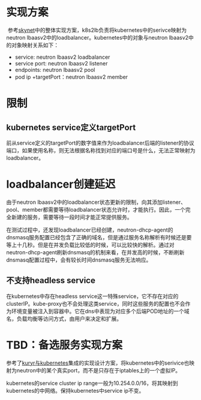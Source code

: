 # 实现方案

​	参考[skynet](https://github.com/swordboy/skynet/blob/master/docs/design.md)中的整体实现方案，k8s2lb负责将kubernetes中的serivce映射为neutron lbaasv2中的loadbalancer。kubernetes中的对象与neutron lbaasv2中的对象映射关系如下：

+ service:  neutron lbaasv2 loadbalancer
+ service port:  neutron lbaasv2 listener
+ endpoints: neutron lbaasv2 pool
+ pod ip +targetPort：neutron lbaasv2 member

# 限制

## kubernetes service定义targetPort

前从service定义的targetPort的数字值来作为loadbalancer后端的listener的协议端口，如果使用名称，则无法根据名称找到对应的端口号是什么，无法正常映射为loadbalancer。

# loadbalancer创建延迟

由于neutron lbaasv2中的loadbalancer状态更新的限制，向其添加listener、pool、member都需要等待loadbalancer状态允许时，才能执行。因此，一个完全新建的服务，需要等待一段时间才能正常提供服务。

在测试过程中，还发现loadbalancer已经创建，neutron-dhcp-agent的dnsmasq服务配置已经包含了正确的域名，但是通过服务名称解析有时候还是要等上十几秒。但是在并发负载比较低的时候，可以比较快的解析。通过对neutron-dhcp-agent刷新dnsmasq的机制来看，在并发高的时候，不断刷新dnsmasq配置过程中，会有较长时间dnsmasq服务无法响应。

## 不支持headless service

在kubernetes中存在headless service这一特殊service，它不存在对应的clusterIP。kube-proxy也不会处理这类service，同时这些服务的配置也不会作为环境变量被注入到容器中。它在dns中表现为对应多个后端POD地址的一个域名，负载均衡等访问方式，由用户来决定和扩展。

# TBD：备选服务实现方案

参考了[kuryr与kubernetes](https://blueprints.launchpad.net/kuryr/+spec/kuryr-k8s-integration)集成的实现设计方案，将kubernetes中的serivice也映射为neutron中的某个真实port，而不是只存在于iptables上的一个虚拟IP。

kubernetes的service cluster ip range一般为10.254.0.0/16，将其映射到kubernetes的中网络。保持kubernetes中service ip不变。

